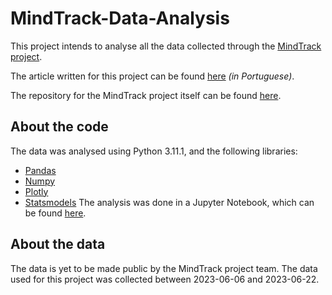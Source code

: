 # MindTrack-Data-Analysis
 This project intends to analyse all the data collected through the [MindTrack project](https://fgv-vis-2023.github.io/final-project-human-benchmark/).

 The article written for this project can be found [here](MindTrack_Paper.pdf) *(in Portuguese)*.

 The repository for the MindTrack project itself can be found [here](https://github.com/fgv-vis-2023/final-project-human-benchmark/tree/main/).

## About the code
The data was analysed using Python 3.11.1, and the following libraries:
- [Pandas](https://pandas.pydata.org/)
- [Numpy](https://numpy.org/)
- [Plotly](https://plotly.com/)
- [Statsmodels](https://www.statsmodels.org/stable/index.html)
The analysis was done in a Jupyter Notebook, which can be found [here](notebook.ipynb).

## About the data
The data is yet to be made public by the MindTrack project team. The data used for this project was collected between 2023-06-06 and 2023-06-22.
